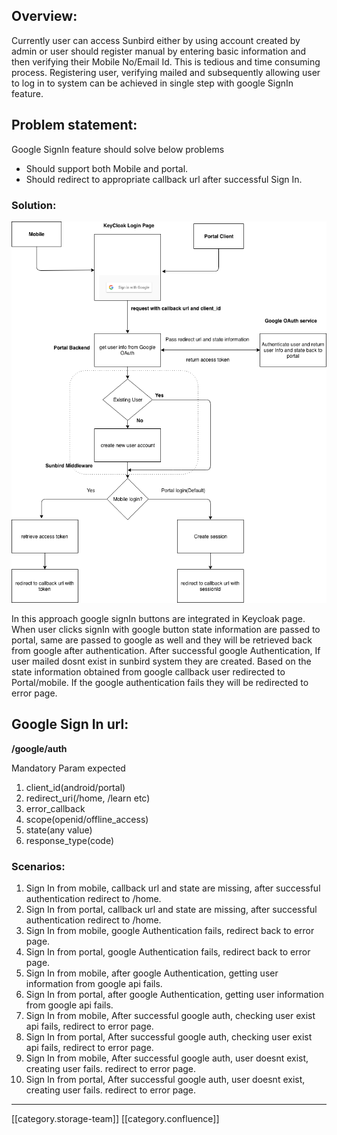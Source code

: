 
## Overview: 
Currently user can access Sunbird either by using account created by admin or user should register manual by entering basic information and then verifying their Mobile No/Email Id. This is tedious and time consuming process. Registering user, verifying mailed and subsequently allowing user to log in to system can be achieved in single step with google SignIn feature. 


## Problem statement: 
Google SignIn feature should solve below problems


* Should support both Mobile and portal.
* Should redirect to appropriate callback url after successful Sign In.




### Solution: 
![](images/storage/SignIn_SignUp_using_Google.png)



In this approach google signIn buttons are integrated in Keycloak page. When user clicks signIn with google button state information are passed to portal, same are passed to google as well and they will be retrieved back from google after authentication. After successful google Authentication, If user mailed dosnt exist in sunbird system they are created. Based on the state information obtained from google callback user redirected to Portal/mobile. If the google authentication fails they will be redirected to error page. 


## Google Sign In url:
 **/google/auth** 

Mandatory Param expected
1. client_id(android/portal)
1. redirect_uri(/home, /learn etc)
1. error_callback
1. scope(openid/offline_access)
1. state(any value)
1. response_type(code)


### Scenarios:

1. Sign In from mobile, callback url and state are missing, after successful authentication redirect to /home. 
1. Sign In from portal, callback url and state are missing, after successful authentication redirect to /home.
1. Sign In from mobile, google Authentication fails, redirect back to error page. 
1. Sign In from portal, google Authentication fails, redirect back to error page. 
1. Sign In from mobile, after google Authentication, getting user information from google api fails. 
1. Sign In from portal, after google Authentication, getting user information from google api fails. 
1. Sign In from mobile, After successful google auth, checking user exist api fails, redirect to error page.
1. Sign In from portal, After successful google auth, checking user exist api fails, redirect to error page.
1. Sign In from mobile, After successful google auth, user doesnt exist, creating user fails. redirect to error page.
1. Sign In from portal, After successful google auth, user doesnt exist, creating user fails. redirect to error page.







*****

[[category.storage-team]] 
[[category.confluence]] 
